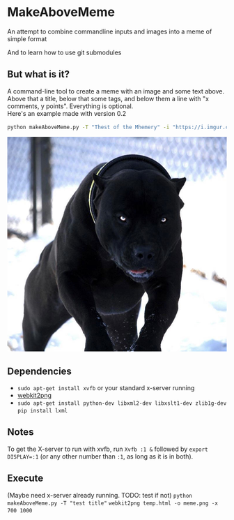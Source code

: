# MakeAboveMeme
An attempt to combine commandline inputs and images into a meme of simple format

And to learn how to use git submodules
## But what is it?
A command-line tool to create a meme with an image and some text above. Above that a title, below that some tags, and below them a line with "x comments, y points". Everything is optional.  
Here's an example made with version 0.2
```bash
python makeAboveMeme.py -T "Thest of the Mhemery" -i "https://i.imgur.com/Y3w71er.jpg" --tag "global warming" --tag "earth chan" --tag "tags are traps" --tag "What the fuck" -c "other" -p 3
```
![invisible john cena](./docs/Y3w71er.jpg)

## Dependencies
* `sudo apt-get install xvfb` or your standard x-server running
* [webkit2png](https://stackoverflow.com/a/48537053/2550406)
* `sudo apt-get install python-dev libxml2-dev libxslt1-dev zlib1g-dev`
  `pip install lxml`

## Notes
To get the X-server to run with xvfb, run `Xvfb :1 &` followed by `export DISPLAY=:1` (or any other number than `:1`, as long as it is in both).

## Execute
(Maybe need x-server already running. TODO: test if not)
`python makeAboveMeme.py -T "test title"`
`webkit2png temp.html -o meme.png -x 700 1000`
